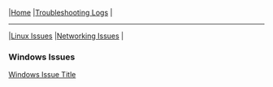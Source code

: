 \|[Home](../../index.html)
\|[Troubleshooting Logs](../index.md)
\|
* * *
\|[Linux Issues](../linux-issues/index.md)
\|[Networking Issues](../networking-issues/index.md)
\|
### Windows Issues

[Windows Issue Title](windows-issue-1.md)